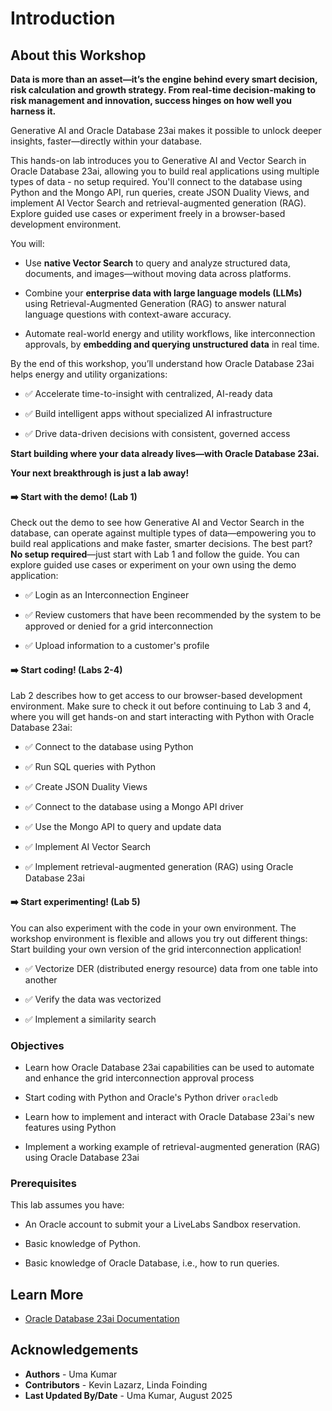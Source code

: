 # Introduction

## About this Workshop

**Data is more than an asset—it’s the engine behind every smart decision, risk calculation and growth strategy. From real-time decision-making to risk management and innovation, success hinges on how well you harness it.**

Generative AI and Oracle Database 23ai makes it possible to unlock deeper insights, faster—directly within your database.

This hands-on lab introduces you to Generative AI and Vector Search in Oracle Database 23ai, allowing you to build real applications using multiple types of data - no setup required. You'll connect to the database using Python and the Mongo API, run queries, create JSON Duality Views, and implement AI Vector Search and retrieval-augmented generation (RAG). Explore guided use cases or experiment freely in a browser-based development environment.


You will:
  *	Use **native Vector Search** to query and analyze structured data, documents, and images—without moving data across platforms.

  *	Combine your **enterprise data with large language models (LLMs)** using Retrieval-Augmented Generation (RAG) to answer natural language questions with context-aware accuracy.

  * Automate real-world energy and utility workflows, like interconnection approvals, by **embedding and querying unstructured data** in real time.

By the end of this workshop, you’ll understand how Oracle Database 23ai helps energy and utility organizations:

  * ✅ Accelerate time-to-insight with centralized, AI-ready data

  * ✅ Build intelligent apps without specialized AI infrastructure

  * ✅ Drive data-driven decisions with consistent, governed access


**Start building where your data already lives—with Oracle Database 23ai.** 

**Your next breakthrough is just a lab away!**


#### ➡️ **Start with the demo! (Lab 1)**

Check out the demo to see how Generative AI and Vector Search in the database, can operate against multiple types of data—empowering you to build real applications and make faster, smarter decisions. The best part? **No setup required**—just start with Lab 1 and follow the guide. You can explore guided use cases or experiment on your own using the demo application:

  * ✅ Login as an Interconnection Engineer

  * ✅ Review customers that have been recommended by the system to be approved or denied for a grid interconnection

  * ✅ Upload information to a customer's profile

#### ➡️ **Start coding! (Labs 2-4)**

Lab 2 describes how to get access to our browser-based development environment. Make sure to check it out before continuing to Lab 3 and 4, where you will get hands-on and start interacting with Python with Oracle Database 23ai:

  * ✅ Connect to the database using Python

  * ✅ Run SQL queries with Python

  * ✅ Create JSON Duality Views

  * ✅ Connect to the database using a Mongo API driver

  * ✅ Use the Mongo API to query and update data

  * ✅ Implement AI Vector Search

  * ✅ Implement retrieval-augmented generation (RAG) using Oracle Database 23ai

#### ➡️ **Start experimenting! (Lab 5)**

You can also experiment with the code in your own environment. The workshop environment is flexible and allows you try out different things: Start building your own version of the grid interconnection application!

  * ✅ Vectorize DER (distributed energy resource) data from one table into another

  * ✅ Verify the data was vectorized

  * ✅ Implement a similarity search

### Objectives

* Learn how Oracle Database 23ai capabilities can be used to automate and enhance the grid interconnection approval process

* Start coding with Python and Oracle's Python driver `oracledb`

* Learn how to implement and interact with Oracle Database 23ai's new features using Python

* Implement a working example of retrieval-augmented generation (RAG) using Oracle Database 23ai

### Prerequisites

This lab assumes you have:

* An Oracle account to submit your a LiveLabs Sandbox reservation.

* Basic knowledge of Python.

* Basic knowledge of Oracle Database, i.e., how to run queries.

## Learn More

* [Oracle Database 23ai Documentation](https://docs.oracle.com/en/database/oracle/oracle-database/23/)

## Acknowledgements
* **Authors** - Uma Kumar
* **Contributors** - Kevin Lazarz, Linda Foinding
* **Last Updated By/Date** - Uma Kumar, August 2025